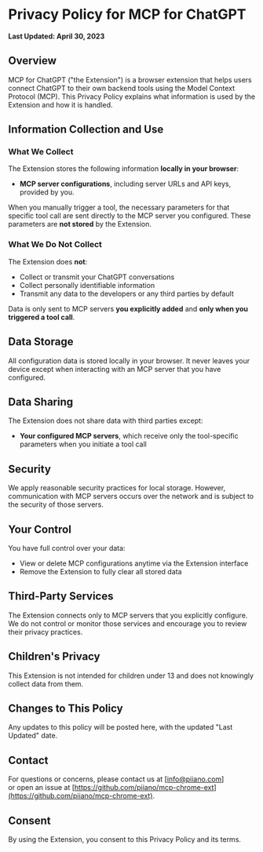 # Privacy Policy for MCP for ChatGPT

**Last Updated: April 30, 2023**

## Overview

MCP for ChatGPT ("the Extension") is a browser extension that helps users connect ChatGPT to their own backend tools using the Model Context Protocol (MCP). This Privacy Policy explains what information is used by the Extension and how it is handled.

## Information Collection and Use

### What We Collect

The Extension stores the following information **locally in your browser**:

- **MCP server configurations**, including server URLs and API keys, provided by you.

When you manually trigger a tool, the necessary parameters for that specific tool call are sent directly to the MCP server you configured. These parameters are **not stored** by the Extension.

### What We Do Not Collect

The Extension does **not**:

- Collect or transmit your ChatGPT conversations
- Collect personally identifiable information
- Transmit any data to the developers or any third parties by default

Data is only sent to MCP servers **you explicitly added**  and **only when you triggered a tool call**.

## Data Storage

All configuration data is stored locally in your browser. It never leaves your device except when interacting with an MCP server that you have configured.

## Data Sharing

The Extension does not share data with third parties except:

- **Your configured MCP servers**, which receive only the tool-specific parameters when you initiate a tool call

## Security

We apply reasonable security practices for local storage. However, communication with MCP servers occurs over the network and is subject to the security of those servers.

## Your Control

You have full control over your data:

- View or delete MCP configurations anytime via the Extension interface
- Remove the Extension to fully clear all stored data

## Third-Party Services

The Extension connects only to MCP servers that you explicitly configure. We do not control or monitor those services and encourage you to review their privacy practices.

## Children's Privacy

This Extension is not intended for children under 13 and does not knowingly collect data from them.

## Changes to This Policy

Any updates to this policy will be posted here, with the updated "Last Updated" date.

## Contact

For questions or concerns, please contact us at [info@piiano.com]  
or open an issue at [https://github.com/piiano/mcp-chrome-ext](https://github.com/piiano/mcp-chrome-ext).

## Consent

By using the Extension, you consent to this Privacy Policy and its terms.